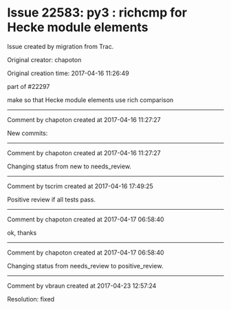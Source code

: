 # Issue 22583: py3 : richcmp for Hecke module elements

Issue created by migration from Trac.

Original creator: chapoton

Original creation time: 2017-04-16 11:26:49

part of #22297

make so that Hecke module elements use rich comparison


---

Comment by chapoton created at 2017-04-16 11:27:27

New commits:


---

Comment by chapoton created at 2017-04-16 11:27:27

Changing status from new to needs_review.


---

Comment by tscrim created at 2017-04-16 17:49:25

Positive review if all tests pass.


---

Comment by chapoton created at 2017-04-17 06:58:40

ok, thanks


---

Comment by chapoton created at 2017-04-17 06:58:40

Changing status from needs_review to positive_review.


---

Comment by vbraun created at 2017-04-23 12:57:24

Resolution: fixed
